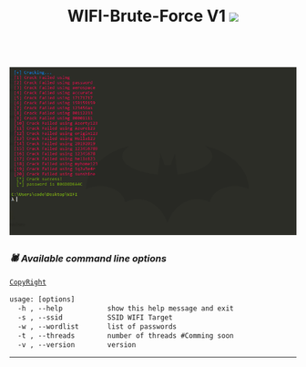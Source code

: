 <h1 align="center">
  <br>
  WIFI-Brute-Force V1
  <a><img src="https://travis-ci.org/BrahimJarrar/WIFI-Brute-Force.svg?branch=master"></a>
  </br>
  </h1>
 <h1 align="center">
  <br>
  <a href="https://github.com/BrahimJarrar/"><img src="screenshot/screen.PNG" alt="Cracking"></a>
  </br>
</h1>

### _🕷️ Available command line options_
[`CopyRight`](https://github.com/BrahimJarrar/)

    usage: [options]
      -h , --help           show this help message and exit
      -s , --ssid           SSID WIFI Target
      -w , --wordlist       list of passwords
      -t , --threads        number of threads #Comming soon
      -v , --version        version

-------------------------------------
